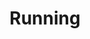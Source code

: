 ---
title: Running
description: 
image:

# Badge style
style:
    background: "#F4EA94"
    color: "#000"
---